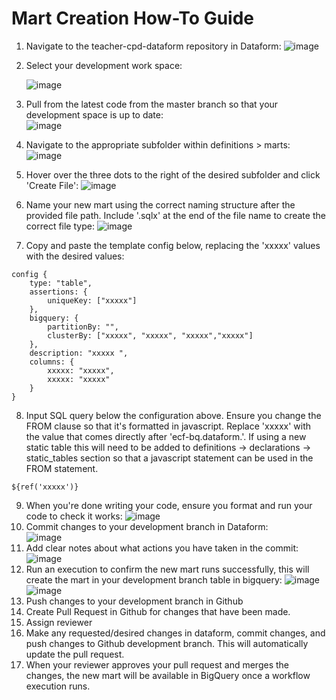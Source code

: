 # Mart Creation How-To Guide
1. Navigate to the teacher-cpd-dataform repository in Dataform:
    ![image](https://github.com/DFE-Digital/teacher-cpd-dataform/assets/145556040/56e4a6c1-7b89-4e9e-ac01-702db4bcc5b5)
2. Select your development work space:

   ![image](https://github.com/DFE-Digital/teacher-cpd-dataform/assets/145556040/06587e2f-f06a-4fea-bef4-d1cf8d3a31ae)
3. Pull from the latest code from the master branch so that your development space is up to date:                                           
   ![image](https://github.com/DFE-Digital/teacher-cpd-dataform/assets/145556040/92994fd2-67c1-4560-b037-e535d03eb975)
4. Navigate to the appropriate subfolder within definitions > marts:                
   ![image](https://github.com/DFE-Digital/teacher-cpd-dataform/assets/145556040/5adc06e4-3b28-42c2-8f05-098d0aa835d8)
5. Hover over the three dots to the right of the desired subfolder and click 'Create File':
   ![image](https://github.com/DFE-Digital/teacher-cpd-dataform/assets/145556040/09b0e94c-ba7e-4e17-b9f9-33c02b8ffa6e)
6. Name your new mart using the correct naming structure after the provided file path. Include '.sqlx' at the end of the file name to create the correct file type:
   ![image](https://github.com/DFE-Digital/teacher-cpd-dataform/assets/145556040/183a2d80-4f44-4cff-a935-1053dbfa73e9)
7. Copy and paste the template config below, replacing the 'xxxxx' values with the desired values:
```
config {
    type: "table",
    assertions: {
        uniqueKey: ["xxxxx"]
    },
    bigquery: {
        partitionBy: "",
        clusterBy: ["xxxxx", "xxxxx", "xxxxx","xxxxx"]
    },
    description: "xxxxx ",
    columns: {
        xxxxx: "xxxxx",
        xxxxx: "xxxxx"
    }
}
```
8. Input SQL query below the configuration above. Ensure you change the FROM clause so that it's formatted in javascript. Replace 'xxxxx' with the value that comes directly after 'ecf-bq.dataform.'. If using a new static table this will need to be added to definitions -> declarations -> static_tables section so that a javascript statement can be used in the FROM statement.
```
${ref('xxxxx')}
```
9. When you're done writing your code, ensure you format and run your code to check it works:
   ![image](https://github.com/DFE-Digital/teacher-cpd-dataform/assets/145556040/3e7ec2ac-6984-4036-b299-876c4cef2d87)
10. Commit changes to your development branch in Dataform:                                                          
    ![image](https://github.com/DFE-Digital/teacher-cpd-dataform/assets/145556040/c83caff3-a49d-4c8b-b77b-d8e18a5a8e68)
11. Add clear notes about what actions you have taken in the commit:
    ![image](https://github.com/DFE-Digital/teacher-cpd-dataform/assets/145556040/c3d6f6b5-199a-42aa-bf37-3fa5e57a80d4)
12. Run an execution to confirm the new mart runs successfully, this will create the mart in your development branch table in bigquery:
   ![image](https://github.com/DFE-Digital/teacher-cpd-dataform/assets/145556040/7ea0306f-1795-48c9-81c5-e40ebb9f3c00)
   ![image](https://github.com/DFE-Digital/teacher-cpd-dataform/assets/145556040/20d91019-f0e6-4a4c-89fa-22d9ff95748a)
13. Push changes to your development branch in Github
14. Create Pull Request in Github for changes that have been made.
15. Assign reviewer
16. Make any requested/desired changes in dataform, commit changes, and push changes to Github development branch. This will automatically update the pull request.
17. When your reviewer approves your pull request and merges the changes, the new mart will be available in BigQuery once a workflow execution runs. 



